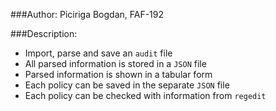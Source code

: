 
###Author: Piciriga Bogdan, FAF-192 

###Description:
  
- Import, parse and save an `audit` file
- All parsed information is stored in a `JSON` file
- Parsed information is shown in a tabular form
- Each policy can be saved in the separate `JSON` file
- Each policy can be checked with information from `regedit`


